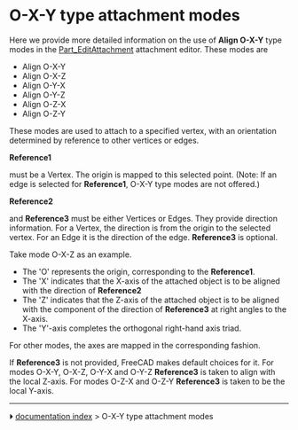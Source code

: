 # O-X-Y type attachment modes
Here we provide more detailed information on the use of **Align O-X-Y** type modes in the [Part_EditAttachment](Part_EditAttachment.md) attachment editor. These modes are

-   Align O-X-Y
-   Align O-X-Z
-   Align O-Y-X
-   Align O-Y-Z
-   Align O-Z-X
-   Align O-Z-Y

These modes are used to attach to a specified vertex, with an orientation determined by reference to other vertices or edges.


**Reference1**

must be a Vertex. The origin is mapped to this selected point. (Note: If an edge is selected for **Reference1**, O-X-Y type modes are not offered.)


**Reference2**

and **Reference3** must be either Vertices or Edges. They provide direction information. For a Vertex, the direction is from the origin to the selected vertex. For an Edge it is the direction of the edge. **Reference3** is optional.

Take mode O-X-Z as an example.

-   The \'O\' represents the origin, corresponding to the **Reference1**.
-   The \'X\' indicates that the X-axis of the attached object is to be aligned with the direction of **Reference2**
-   The \'Z\' indicates that the Z-axis of the attached object is to be aligned with the component of the direction of **Reference3** at right angles to the X-axis.
-   The \'Y\'-axis completes the orthogonal right-hand axis triad.

For other modes, the axes are mapped in the corresponding fashion.

If **Reference3** is not provided, FreeCAD makes default choices for it. For modes O-X-Y, O-X-Z, O-Y-X and O-Y-Z **Reference3** is taken to align with the local Z-axis. For modes O-Z-X and O-Z-Y **Reference3** is taken to be the local Y-axis.



---
⏵ [documentation index](../README.md) > O-X-Y type attachment modes
